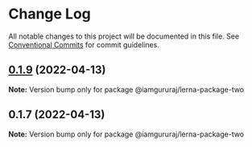 # Change Log

All notable changes to this project will be documented in this file.
See [Conventional Commits](https://conventionalcommits.org) for commit guidelines.

## [0.1.9](https://github.com/iamgururaj/test-lerna-publish/compare/v0.1.8...v0.1.9) (2022-04-13)

**Note:** Version bump only for package @iamgururaj/lerna-package-two





## 0.1.7 (2022-04-13)

**Note:** Version bump only for package @iamgururaj/lerna-package-two
